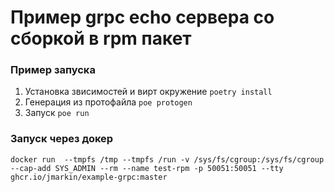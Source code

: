 # Пример grpc echo сервера со сборкой в rpm пакет


### Пример запуска
1. Установка звисимоcтей и вирт окружение `poetry install`
2. Генерация из протофайла `poe protogen`
3. Запуск `poe run`

### Запуск через докер
```
docker run  --tmpfs /tmp --tmpfs /run -v /sys/fs/cgroup:/sys/fs/cgroup  --cap-add SYS_ADMIN --rm --name test-rpm -p 50051:50051 --tty ghcr.io/jmarkin/example-grpc:master
```
